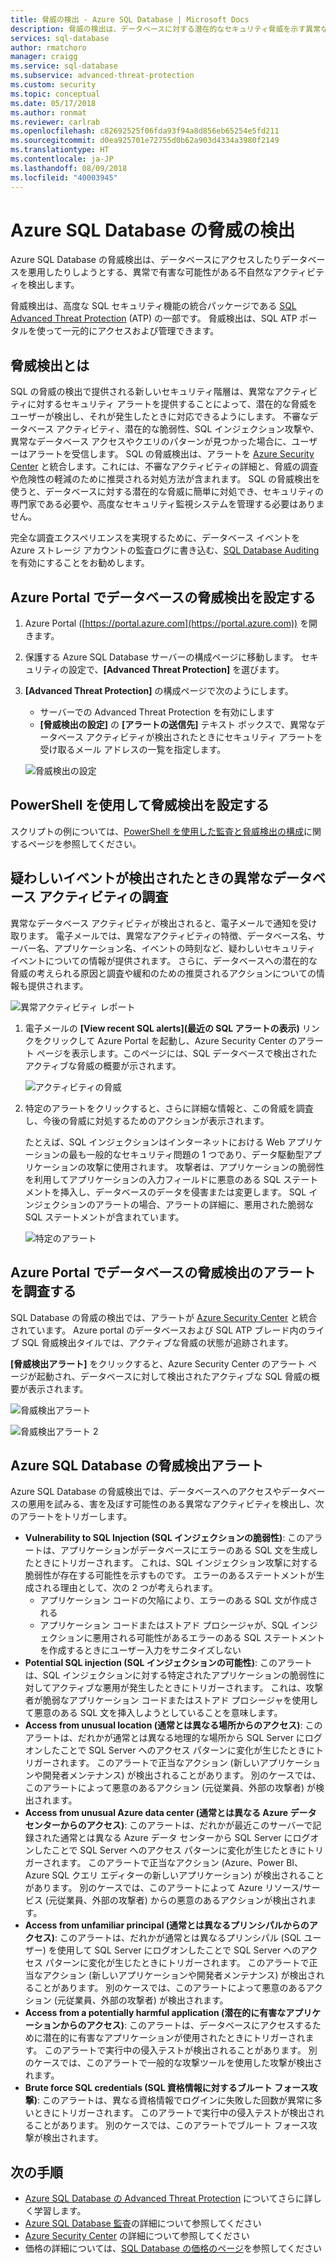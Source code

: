 ```yaml
---
title: 脅威の検出 - Azure SQL Database | Microsoft Docs
description: 脅威の検出は、データベースに対する潜在的なセキュリティ脅威を示す異常なデータベース アクティビティを検出します。
services: sql-database
author: rmatchoro
manager: craigg
ms.service: sql-database
ms.subservice: advanced-threat-protection
ms.custom: security
ms.topic: conceptual
ms.date: 05/17/2018
ms.author: ronmat
ms.reviewer: carlrab
ms.openlocfilehash: c82692525f06fda93f94a8d856eb65254e5fd211
ms.sourcegitcommit: d0ea925701e72755d0b62a903d4334a3980f2149
ms.translationtype: HT
ms.contentlocale: ja-JP
ms.lasthandoff: 08/09/2018
ms.locfileid: "40003945"
---
```

# <a name="azure-sql-database-threat-detection"></a>Azure SQL Database の脅威の検出

Azure SQL Database の脅威検出は、データベースにアクセスしたりデータベースを悪用したりしようとする、異常で有害な可能性がある不自然なアクティビティを検出します。

脅威検出は、高度な SQL セキュリティ機能の統合パッケージである [SQL Advanced Threat Protection](sql-advanced-threat-protection.md) (ATP) の一部です。 脅威検出は、SQL ATP ポータルを使って一元的にアクセスおよび管理できます。

## <a name="what-is-threat-detection"></a>脅威検出とは

SQL の脅威の検出で提供される新しいセキュリティ階層は、異常なアクティビティに対するセキュリティ アラートを提供することによって、潜在的な脅威をユーザーが検出し、それが発生したときに対応できるようにします。 不審なデータベース アクティビティ、潜在的な脆弱性、SQL インジェクション攻撃や、異常なデータベース アクセスやクエリのパターンが見つかった場合に、ユーザーはアラートを受信します。 SQL の脅威検出は、アラートを [Azure Security Center](https://azure.microsoft.com/services/security-center/) と統合します。これには、不審なアクティビティの詳細と、脅威の調査や危険性の軽減のために推奨される対処方法が含まれます。 SQL の脅威検出を使うと、データベースに対する潜在的な脅威に簡単に対処でき、セキュリティの専門家である必要や、高度なセキュリティ監視システムを管理する必要はありません。 

完全な調査エクスペリエンスを実現するために、データベース イベントを Azure ストレージ アカウントの監査ログに書き込む、[SQL Database Auditing](sql-database-auditing.md) を有効にすることをお勧めします。  

## <a name="set-up-threat-detection-for-your-database-in-the-azure-portal"></a>Azure Portal でデータベースの脅威検出を設定する
1. Azure Portal ([https://portal.azure.com](https://portal.azure.com)) を開きます。
2. 保護する Azure SQL Database サーバーの構成ページに移動します。 セキュリティの設定で、**[Advanced Threat Protection]** を選びます。
3. **[Advanced Threat Protection]** の構成ページで次のようにします。

   - サーバーでの Advanced Threat Protection を有効にします
   - **[脅威検出の設定]** の **[アラートの送信先]** テキスト ボックスで、異常なデータベース アクティビティが検出されたときにセキュリティ アラートを受け取るメール アドレスの一覧を指定します。
  
   ![脅威検出の設定](./media/sql-database-threat-detection/set_up_threat_detection.png)

## <a name="set-up-threat-detection-using-powershell"></a>PowerShell を使用して脅威検出を設定する

スクリプトの例については、[PowerShell を使用した監査と脅威検出の構成](scripts/sql-database-auditing-and-threat-detection-powershell.md)に関するページを参照してください。

## <a name="explore-anomalous-database-activities-upon-detection-of-a-suspicious-event"></a>疑わしいイベントが検出されたときの異常なデータベース アクティビティの調査

異常なデータベース アクティビティが検出されると、電子メールで通知を受け取ります。 電子メールでは、異常なアクティビティの特徴、データベース名、サーバー名、アプリケーション名、イベントの時刻など、疑わしいセキュリティ イベントについての情報が提供されます。 さらに、データベースへの潜在的な脅威の考えられる原因と調査や緩和のための推奨されるアクションについての情報も提供されます。

![異常アクティビティ レポート](./media/sql-database-threat-detection/anomalous_activity_report.png)
     
1. 電子メールの **[View recent SQL alerts]\(最近の SQL アラートの表示\)** リンクをクリックして Azure Portal を起動し、Azure Security Center のアラート ページを表示します。このページには、SQL データベースで検出されたアクティブな脅威の概要が示されます。

   ![アクティビティの脅威](./media/sql-database-threat-detection/active_threats.png)

2. 特定のアラートをクリックすると、さらに詳細な情報と、この脅威を調査し、今後の脅威に対処するためのアクションが表示されます。

   たとえば、SQL インジェクションはインターネットにおける Web アプリケーションの最も一般的なセキュリティ問題の 1 つであり、データ駆動型アプリケーションの攻撃に使用されます。 攻撃者は、アプリケーションの脆弱性を利用してアプリケーションの入力フィールドに悪意のある SQL ステートメントを挿入し、データベースのデータを侵害または変更します。 SQL インジェクションのアラートの場合、アラートの詳細に、悪用された脆弱な SQL ステートメントが含まれています。

   ![特定のアラート](./media/sql-database-threat-detection/specific_alert.png)

## <a name="explore-threat-detection-alerts-for-your-database-in-the-azure-portal"></a>Azure Portal でデータベースの脅威検出のアラートを調査する

SQL Database の脅威の検出では、アラートが [Azure Security Center](https://azure.microsoft.com/services/security-center/) と統合されています。 Azure portal のデータベースおよび SQL ATP ブレード内のライブ SQL 脅威検出タイルでは、アクティブな脅威の状態が追跡されます。

**[脅威検出アラート]** をクリックすると、Azure Security Center のアラート ページが起動され、データベースに対して検出されたアクティブな SQL 脅威の概要が表示されます。

   ![脅威検出アラート](./media/sql-database-threat-detection/threat_detection_alert.png)
   
   ![脅威検出アラート 2](./media/sql-database-threat-detection/threat_detection_alert_atp.png)

## <a name="azure-sql-database-threat-detection-alerts"></a>Azure SQL Database の脅威検出アラート 
Azure SQL Database の脅威検出では、データベースへのアクセスやデータベースの悪用を試みる、害を及ぼす可能性のある異常なアクティビティを検出し、次のアラートをトリガーします。
- **Vulnerability to SQL Injection (SQL インジェクションの脆弱性)**: このアラートは、アプリケーションがデータベースにエラーのある SQL 文を生成したときにトリガーされます。 これは、SQL インジェクション攻撃に対する脆弱性が存在する可能性を示すものです。 エラーのあるステートメントが生成される理由として、次の 2 つが考えられます。
   - アプリケーション コードの欠陥により、エラーのある SQL 文が作成される
   - アプリケーション コードまたはストアド プロシージャが、SQL インジェクションに悪用される可能性があるエラーのある SQL ステートメントを作成するときにユーザー入力をサニタイズしない
- **Potential SQL injection (SQL インジェクションの可能性)**: このアラートは、SQL インジェクションに対する特定されたアプリケーションの脆弱性に対してアクティブな悪用が発生したときにトリガーされます。 これは、攻撃者が脆弱なアプリケーション コードまたはストアド プロシージャを使用して悪意のある SQL 文を挿入しようとしていることを意味します。
- **Access from unusual location (通常とは異なる場所からのアクセス)**: このアラートは、だれかが通常とは異なる地理的な場所から SQL Server にログオンしたことで SQL Server へのアクセス パターンに変化が生じたときにトリガーされます。 このアラートで正当なアクション (新しいアプリケーションや開発者メンテナンス) が検出されることがあります。 別のケースでは、このアラートによって悪意のあるアクション (元従業員、外部の攻撃者) が検出されます。
- **Access from unusual Azure data center (通常とは異なる Azure データ センターからのアクセス)**: このアラートは、だれかが最近このサーバーで記録された通常とは異なる Azure データ センターから SQL Server にログオンしたことで SQL Server へのアクセス パターンに変化が生じたときにトリガーされます。 このアラートで正当なアクション (Azure、Power BI、Azure SQL クエリ エディターの新しいアプリケーション) が検出されることがあります。 別のケースでは、このアラートによって Azure リソース/サービス (元従業員、外部の攻撃者) からの悪意のあるアクションが検出されます。
- **Access from unfamiliar principal (通常とは異なるプリンシパルからのアクセス)**: このアラートは、だれかが通常とは異なるプリンシパル (SQL ユーザー) を使用して SQL Server にログオンしたことで SQL Server へのアクセス パターンに変化が生じたときにトリガーされます。 このアラートで正当なアクション (新しいアプリケーションや開発者メンテナンス) が検出されることがあります。 別のケースでは、このアラートによって悪意のあるアクション (元従業員、外部の攻撃者) が検出されます。
- **Access from a potentially harmful application (潜在的に有害なアプリケーションからのアクセス)**: このアラートは、データベースにアクセスするために潜在的に有害なアプリケーションが使用されたときにトリガーされます。 このアラートで実行中の侵入テストが検出されることがあります。 別のケースでは、このアラートで一般的な攻撃ツールを使用した攻撃が検出されます。
- **Brute force SQL credentials (SQL 資格情報に対するブルート フォース攻撃)**: このアラートは、異なる資格情報でログインに失敗した回数が異常に多いときにトリガーされます。 このアラートで実行中の侵入テストが検出されることがあります。 別のケースでは、このアラートでブルート フォース攻撃が検出されます。

## <a name="next-steps"></a>次の手順

* [Azure SQL Database の Advanced Threat Protection](sql-advanced-threat-protection.md) についてさらに詳しく学習します。 
* [Azure SQL Database 監査](sql-database-auditing.md)の詳細について参照してください
* [Azure Security Center](https://docs.microsoft.com/azure/security-center/security-center-intro) の詳細について参照してください
* 価格の詳細については、[SQL Database の価格のページ](https://azure.microsoft.com/pricing/details/sql-database/)を参照してください  
